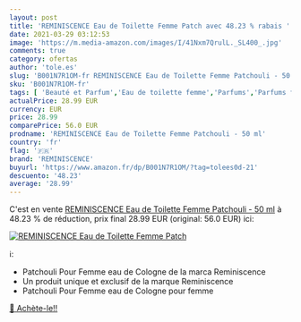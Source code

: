 ```yaml
---
layout: post
title: 'REMINISCENCE Eau de Toilette Femme Patch avec 48.23 % rabais '
date: 2021-03-29 03:12:53
image: 'https://m.media-amazon.com/images/I/41Nxm7QrulL._SL400_.jpg'
comments: true
category: ofertas
author: 'tole.es'
slug: 'B001N7R1OM-fr REMINISCENCE Eau de Toilette Femme Patchouli - 50 ml'
sku: 'B001N7R1OM-fr'
tags: [ 'Beauté et Parfum','Eau de toilette femme','Parfums','Parfums femme','reminiscence', ]
actualPrice: 28.99 EUR
currency: EUR
price: 28.99
comparePrice: 56.0 EUR
prodname: 'REMINISCENCE Eau de Toilette Femme Patchouli - 50 ml'
country: 'fr'
flag: '🇫🇷'
brand: 'REMINISCENCE'
buyurl: 'https://www.amazon.fr/dp/B001N7R1OM/?tag=tolees0d-21'
descuento: '48.23'
average: '28.99'
---
```


C'est en vente [REMINISCENCE Eau de Toilette Femme Patchouli - 50 ml](https://www.amazon.fr/dp/B001N7R1OM/?tag=tolees0d-21)  à  48.23 % de réduction, prix final  28.99 EUR (original: 56.0 EUR) ici:

[![REMINISCENCE Eau de Toilette Femme Patch](https://m.media-amazon.com/images/I/41Nxm7QrulL._SL400_.jpg)](https://www.amazon.fr/dp/B001N7R1OM/?tag=tolees0d-21)

ℹ️:

- Patchouli Pour Femme eau de Cologne de la marca Reminiscence
- Un produit unique et exclusif de la marque Reminiscence
- Patchouli Pour Femme eau de Cologne pour femme

[🛒 Achète-le!!](https://www.amazon.fr/dp/B001N7R1OM/?tag=tolees0d-21)
